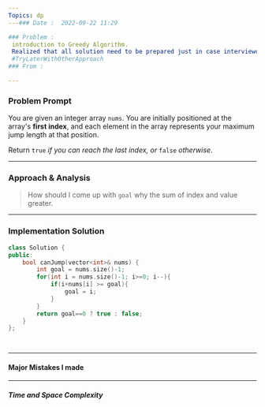 ```yaml
---
Topics: dp
---### Date :  2022-09-22 11:29

### Problem : 
 introduction to Greedy Algorithm.
 Realized that all solution need to be prepared just in case interviewer asks specific solution. For example this problem can be solved in four different ways: dfs backtracking, top-down dp, bottom-up dp and greedy algorithm. 
 #TryLaterWithOtherApproach 
### From :

---
```

### Problem Prompt
You are given an integer array `nums`. You are initially positioned at the array's **first index**, and each element in the array represents your maximum jump length at that position.

Return `true` _if you can reach the last index, or_ `false` _otherwise_.


---
### Approach & Analysis
> How should I come up with `goal` why the sum of index and value greater.

---
### Implementation Solution
```cpp
class Solution {
public:
    bool canJump(vector<int>& nums) {
        int goal = nums.size()-1;
        for(int i = nums.size()-1; i>=0; i--){
            if(i+nums[i] >= goal){
                goal = i;
            }
        }
        return goal==0 ? true : false;
    }
};




```
---
#### Major Mistakes I made



---
##### Time and Space Complexity


